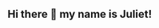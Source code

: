 ## Hi there 👋 my name is Juliet!

<!--
**JulietOrnellas/JulietOrnellas** is a ✨ _special_ ✨ repository because its `README.md` (this file) appears on your GitHub profile.

Here are some ideas to get you started:

- 🔭 I’m currently working on my coding skills and improving my GCA score.
- 🌱 I’m currently learning about the mechanics of school busses, Sierra Neveda circa 1850 and how to improve my GCA score.
- 👯 I’m looking to collaborate on free-lancing and personal projects ideas.
- 🤔 I’m looking for help with breaking into the data science field.  
- 💬 Ask me about the PNW and how to cook the perfect chicken wings.
- 📫 How to reach me: julietornellas@gmail.com
- ⚡ Fun fact: Octopuses have three hearts!  Can you beleive it?
-->
